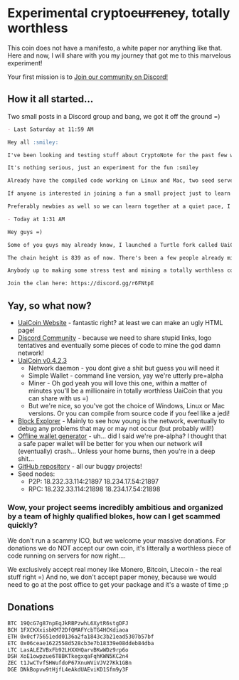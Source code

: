 # Experimental crypto~~currency~~, totally worthless

This coin does not have a manifesto, a white paper nor anything like that. Here and now, I will share with you my journey that got me to this marvelous experiment!

Your first mission is to [Join our community on Discord!](https://discord.gg/r6FNtpE)

## How it all started...

Two small posts in a Discord group and bang, we got it off the ground =)

```markdown
- Last Saturday at 11:59 AM

Hey all :smiley:

I've been looking and testing stuff about CryptoNote for the past few weeks, and I finally forked the TurtleCoin code to make a new demo coin, called UaiCoin.

It's nothing serious, just an experiment for the fun :smiley

Already have the compiled code working on Linux and Mac, two seed servers up and running and a block explorer.

If anyone is interested in joining a fun a small project just to learn stuff together about CN, beep me ;P

Preferably newbies as well so we can learn together at a quiet pace, I'm not against experimented devs but I'm not in crypto....
```

```markdown
- Today at 1:31 AM

Hey guys =)

Some of you guys may already know, I launched a Turtle fork called UaiCoin as a personal experiment to dig into CN, code and nodes. Lots of trial and error but we now have a working chain, CLI daemon, simplewallet and miner (no pool) as well as a block explorer live.

The chain height is 839 as of now. There's been a few people already mining it, but I wonder if some of you can point miner to this coin so as to put some stress on the servers and see if we're ok or if everything will crash :smiley:

Anybody up to making some stress test and mining a totally worthless coin? I'd love!

Join the clan here: https://discord.gg/r6FNtpE
```

## Yay, so what now?

- [UaiCoin Website](https://uaicoin.github.io/) - fantastic right? at least we can make an ugly HTML page!
- [Discord Community](https://discord.gg/r6FNtpE) - because we need to share stupid links, logo tentatives and eventually some pieces of code to mine the god damn network!
- [UaiCoin v0.4.2.3](https://github.com/uaicoin/uaicoin/releases)
  - Network daemon - you dont give a shit but guess you will need it
  - Simple Wallet - command line version, yay we're utterly pre=alpha
  - Miner - Oh god yeah you will love this one, within a matter of minutes you'll be a millionaire in totally worthless UaiCoin that you can share with us =)
  - But we're nice, so you've got the choice of Windows, Linux or Mac versions. Or you can compile from source code if you feel like a jedi!
- [Block Explorer](http://dmaillard.one/block-explorer/) - Mainly to see how young is the network, eventually to debug any problems that may or may not occur (but probably will!)
- [Offline wallet generator](https://uaicoin.github.io/wallet-generator/) - uh... did I said we're pre-alpha? I thought that a safe paper wallet will be better for you when our network will (eventually) crash... Unless your home burns, then you're in a deep shit...
- [GitHub repository](https://github.com/uaicoin) - all our buggy projects!
- Seed nodes:
  - P2P: 18.232.33.114:21897 18.234.17.54:21897
  - RPC: 18.232.33.114:21898 18.234.17.54:21898   

### Wow, your project seems incredibly ambitious and organized by a team of highly qualified blokes, how can I get scammed quickly?

We don't run a scammy ICO, but we welcome your massive donations. For donations we do NOT accept our own coin, it's litterally a worthless piece of code running on servers for now right....

We exclusively accept real money like Monero, Bitcoin, Litecoin - the real stuff right =) And no, we don't accept paper money, because we would need to go at the post office to get your package and it's a waste of time ;p

## Donations

```markdown
BTC 19QcG7g87npEqJkRBPzwhL6XytR6stgDFJ
BCH 1FXCKXxisbKM72DfQMAFYcbTG4HCKdiaoa
ETH 0x0cf75651edd0136a2fa1843c3b21ead5307b57bf
ETC 0x06ceae1622558d528cb3e7b18339e08ddeb84dba
LTC LasALEZVBxFb92LHXXHQarvBKwWDz9rp6o
DSH XoE1owpzue6T8BKTkegxqaFqhKWN5KC2n4
ZEC t1JwCTvfSHWufdoP67XnuWViVJV27Kk1GBn
DGE DNkBopvw9tHjfL4eAkdUAEviKD1Sfm9y3F
```

